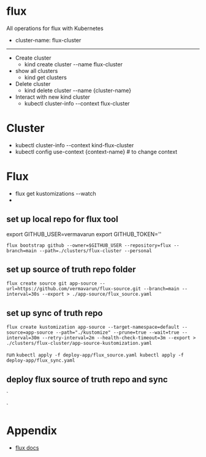 # flux
All operations for flux with Kubernetes

- cluster-name: flux-cluster

<hr/>

- Create cluster
  - kind create cluster --name flux-cluster
- show all clusters
  - kind get clusters
- Delete cluster
  - kind delete cluster --name {cluster-name}
- Interact with new kind cluster
  - kubectl cluster-info --context flux-cluster


# Cluster
- kubectl cluster-info --context kind-flux-cluster
- kubectl config use-context {context-name} # to change context


# Flux

- flux get kustomizations --watch
- 

## set up local repo for flux tool

export GITHUB_USER=vermavarun
export GITHUB_TOKEN=''

`flux bootstrap github --owner=$GITHUB_USER --repository=flux --branch=main --path=./clusters/flux-cluster --personal`


## set up source of truth repo folder

`
flux create source git app-source --url=https://github.com/vermavarun/flux-source.git --branch=main --interval=30s --export > ./app-source/flux_source.yaml
`

## set up sync of truth repo

`
flux create kustomization app-source --target-namespace=default --source=app-source --path="./kustomize" --prune=true --wait=true --interval=30m --retry-interval=2m --health-check-timeout=3m --export > ./clusters/flux-cluster/app-source-kustomization.yaml
`

run
`
kubectl apply -f deploy-app/flux_source.yaml
kubectl apply -f deploy-app/flux_sync.yaml
`


## deploy flux source of truth repo and sync

`

`

# Appendix

- [flux docs](https://fluxcd.io/flux/get-started/)